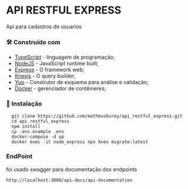 # API RESTFUL EXPRESS

Api para cadastros de usuarios

### 🛠️ Construído com

* [TypeScript](https://www.typescriptlang.org/) - linguagem de programação;
* [NodeJS](https://nodejs.org) - JavaScript runtime built;
* [Express](https://expressjs.com) - O framework web;
* [Knexjs](http://knexjs.org/) - O query builder;
* [Yup](https://www.npmjs.com/package/yup) - Construtor de esquema para análise e validação;
* [Docker](https://www.docker.com/) - gerenciador de contêineres;

### 🔧 Instalação

```
  git clone https://github.com/matheusburey/api_restful_express.git
  cd api_restful_express
  npm install
  cp .env.example .env
  docker-compose -d up
  docker exec -it node_express npx knex migrate:latest
```

### EndPoint
foi usado swagger para documentação dos endpoints

`http://localhost:3000/api-docs/api-documentation`
